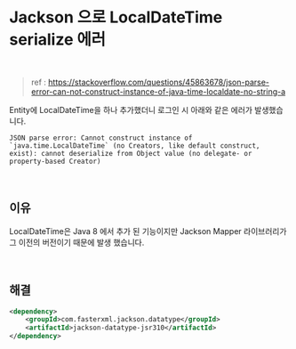 # Jackson 으로 LocalDateTime serialize 에러

​	

> ref : https://stackoverflow.com/questions/45863678/json-parse-error-can-not-construct-instance-of-java-time-localdate-no-string-a

Entity에 LocalDateTime을 하나 추가했더니 로그인 시 아래와 같은 에러가 발생했습니다.

```
JSON parse error: Cannot construct instance of `java.time.LocalDateTime` (no Creators, like default construct, exist): cannot deserialize from Object value (no delegate- or property-based Creator)
```

​	

## 이유

LocalDateTime은 Java 8 에서 추가 된 기능이지만 Jackson Mapper 라이브러리가 그 이전의 버전이기 때문에 발생 했습니다.

​	

## 해결

```xml
<dependency>
    <groupId>com.fasterxml.jackson.datatype</groupId>
    <artifactId>jackson-datatype-jsr310</artifactId>
</dependency>

```



